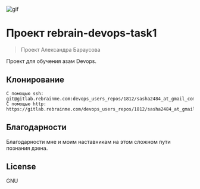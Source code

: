 ![gif](https://media.giphy.com/media/119HtgTy0cDjK8/giphy.gif)

# Проект rebrain-devops-task1

> Проект Александра Бараусова

Проект для обучения азам Devops. 

## Клонирование

```
С помощью ssh:
git@gitlab.rebrainme.com:devops_users_repos/1812/sasha2484_at_gmail_com.git
С помощью http:
https://gitlab.rebrainme.com/devops_users_repos/1812/sasha2484_at_gmail_com.git

```


## Благодарности

Благодарности мне и моим наставникам на этом сложном пути познания дзена.



## License

GNU

